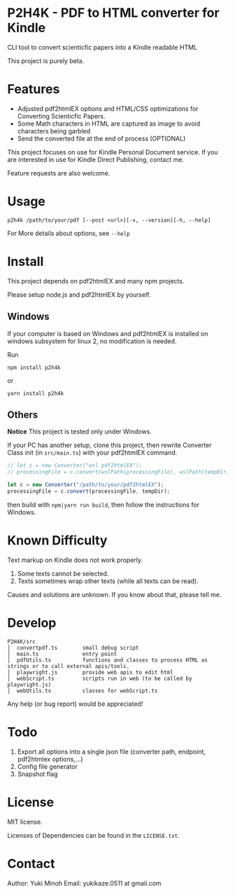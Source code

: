 # P2H4K - PDF to HTML converter for Kindle

CLI tool to convert scienticfic papers into a Kindle readable HTML

This project is purely beta.

# Features

- Adjusted pdf2htmlEX options and HTML/CSS optimizations for Converting Scienticfic Papers.
- Some Math characters in HTML are captured as image to avoid characters being garbled
- Send the converted file at the end of process (OPTIONAL)

This project focuses on use for Kindle Personal Document service. If you are interested in use for Kindle Direct Publishing, contact me.

Feature requests are also welcome. 

# Usage

```shell
p2h4k /path/to/your/pdf [--post <url>][-v, --version][-h, --help]
```

For More details about options, see  `--help`

# Install

This project depends on pdf2htmlEX and many npm projects.

Please setup node.js and pdf2htmlEX by yourself.

## Windows

If your computer is based on Windows and pdf2htmlEX is installed on windows subsystem for linux 2, no modification is needed.

Run

```shell
npm install p2h4k
```

or

```shell
yarn install p2h4k
```

## Others

**Notice** This project is tested only under Windows.

If your PC has another setup, clone this project, then rewrite Converter Class init (in `src/main.ts`) with your pdf2htmlEX command.

```javascript
// let c = new Converter("wsl pdf2htmlEX");
// processingFile = c.convert(wslPath(processingFile), wslPath(tempDir));

let c = new Converter("/path/to/your/pdf2htmlEX");
processingFile = c.convert(processingFile, tempDir);
```

then build with `npm|yarn run build`, then follow the instructions for Windows.

# Known Difficulty

Text markup on Kindle does not work properly.

1. Some texts cannot be selected.
2. Texts sometimes wrap other texts (while all texts can be read).

Causes and solutions are unknown. If you know about that, please tell me.

# Develop

```
P2H4K/src
│  convertpdf.ts        small debug script
│  main.ts              entry point
│  pdfUtils.ts          functions and classes to process HTML as strings or to call external apis/tools.
│  playwright.js        provide web apis to edit html
│  webScript.ts         scripts run in web (to be called by playwright.js)
│  webUtils.ts          classes for webScript.ts
```

Any help (or bug report) would be appreciated!

# Todo

1. Export all options into a single json file (converter path, endpoint, pdf2htmlex options,...)
2. Config file generator
3. Snapshot flag

# License

MIT license.

Licenses of Dependencies can be found in the `LICENSE.txt`.

# Contact

Author: Yuki Minoh
Email: yukikaze.0511 at gmail.com
